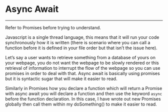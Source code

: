 # Async Await
- - - -
Refer to Promises before trying to understand.

Javascript is a single thread language, this means that it will run your code synchronously how it is written (there is scenario where you can call a function before it is defined in your file order but that isn’t the issue here). 

Let’s say a user wants to retrieve something from a database of yours on your webpage, you do not want the webpage to be slowly rendered or this retrieval of information to interrupt the flow of the webpage so you can use promises in order to deal with that. Async await is basically using promises but it is syntactic sugar that will make it easier to read. 

Similarly in Promises how you declare a function which will return a Promise with async await you will declare a function and then use the keyword `async` before the function declaration. In this case, I have wrote out new Promises globally then call them within my doSomething() to make it easier to read. 